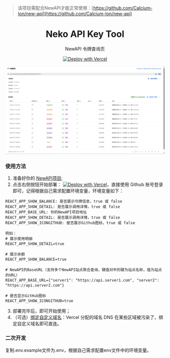 > 该项目需配合NewAPI才能正常使用：[https://github.com/Calcium-Ion/new-api](https://github.com/Calcium-Ion/new-api)

<div align="center">

<h1 align="center">Neko API Key Tool</h1>

NewAPI 令牌查询页

[![Deploy with Vercel](https://vercel.com/button)](https://vercel.com/new/clone?repository-url=https%3A%2F%2Fgithub.com%2FAI-ASS%2Fneko-api-key-tool&env=REACT_APP_SHOW_DETAIL&env=REACT_APP_SHOW_BALANCE&env=REACT_APP_BASE_URL&env=REACT_APP_SHOW_ICONGITHUB&project-name=neko-api-key-tool&repository-name=neko-api-key-tool)

</div>

![image](img.png)


### 使用方法

1. 准备好你的 [NewAPI项目](https://github.com/Calcium-Ion/new-api);
2. 点击右侧按钮开始部署：
   [![Deploy with Vercel](https://vercel.com/button)](https://vercel.com/new/clone?repository-url=https%3A%2F%2Fgithub.com%2FAI-ASS%2Fneko-api-key-tool&env=REACT_APP_SHOW_DETAIL&env=REACT_APP_SHOW_BALANCE&env=REACT_APP_BASE_URL&env=REACT_APP_SHOW_ICONGITHUB&project-name=neko-api-key-tool&repository-name=neko-api-key-tool)，直接使用 Github 账号登录即可，记得根据自己需求配置环境变量，环境变量如下： 

```   
REACT_APP_SHOW_BALANCE: 是否展示令牌信息，true 或 false
REACT_APP_SHOW_DETAIL: 是否展示调用详情，true 或 false
REACT_APP_BASE_URL: 你的NewAPI项目地址
REACT_APP_SHOW_DETAIL: 是否展示调用详情，true 或 false
REACT_APP_SHOW_ICONGITHUB: 是否展示Github图标，true 或 false

例如：
# 展示使用明细
REACT_APP_SHOW_DETAIL=true

# 展示余额
REACT_APP_SHOW_BALANCE=true

# NewAPI的BaseURL（支持多个NewAPI站点聚合查询，键值对中的键为站点名称，值为站点的URL）
REACT_APP_BASE_URL={"server1": "https://api.server1.com", "server2": "https://api.server2.com"}

# 是否显示GitHub图标
REACT_APP_SHOW_ICONGITHUB=true
```

3. 部署完毕后，即可开始使用；
4. （可选）[绑定自定义域名](https://vercel.com/docs/concepts/projects/domains/add-a-domain)：Vercel 分配的域名 DNS 在某些区域被污染了，绑定自定义域名即可直连。

### 二次开发
复制.env.example文件为.env，根据自己需求配置env文件中的环境变量。
